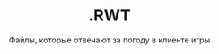 <h1 style="text-align:center">.RWT</h1>

<p style="text-align:center">Файлы, которые отвечают за погоду в клиенте игры</p>

<p>&nbsp;</p>
